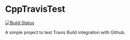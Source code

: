 # CppTravisTest

[![Build Status](https://travis-ci.org/JeremySavonet/CppTestTravis.svg?branch=master)](https://travis-ci.org/JeremySavonet/CppTestTravis/travis)

A simple project to test Travis Build integration with Github.

